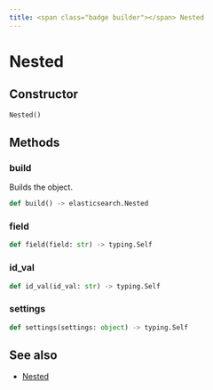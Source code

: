 ```yaml
---
title: <span class="badge builder"></span> Nested
---
```

# <span class="badge builder"></span> Nested

## Constructor

```python
Nested()
```
## Methods

### <span class="badge object-method"></span> build

Builds the object.

```python
def build() -> elasticsearch.Nested
```

### <span class="badge object-method"></span> field

```python
def field(field: str) -> typing.Self
```

### <span class="badge object-method"></span> id_val

```python
def id_val(id_val: str) -> typing.Self
```

### <span class="badge object-method"></span> settings

```python
def settings(settings: object) -> typing.Self
```

## See also

 * <span class="badge object-type-class"></span> [Nested](./object-Nested.md)

